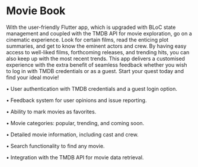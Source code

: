 # Movie Book

With the user-friendly Flutter app, which is upgraded with BLoC state management and coupled with the TMDB API for movie exploration, go on a cinematic experience. Look for
certain films, read the enticing plot summaries, and get to know the eminent actors and crew. By having easy access to well-liked films, forthcoming releases, and trending
hits, you can also keep up with the most recent trends. This app delivers a customised experience with the extra benefit of seamless feedback whether you wish to log in with
TMDB credentials or as a guest. Start your quest today and find your ideal movie!

• User authentication with TMDB credentials and a guest login option.

• Feedback system for user opinions and issue reporting.

• Ability to mark movies as favorites.

• Movie categories: popular, trending, and coming soon.

• Detailed movie information, including cast and crew.

• Search functionality to find any movie.

• Integration with the TMDB API for movie data retrieval.
